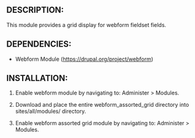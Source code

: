 DESCRIPTION:
------------
This module provides a grid display for webform fieldset fields.

DEPENDENCIES:
-------------
- Webform Module (https://drupal.org/project/webform)

INSTALLATION:
-------------
1. Enable webform module by navigating to: 
    Administer > Modules.

2. Download and place the entire webform_assorted_grid directory into 
sites/all/modules/ directory.

3. Enable webform assorted grid module by navigating to: 
    Administer > Modules.
